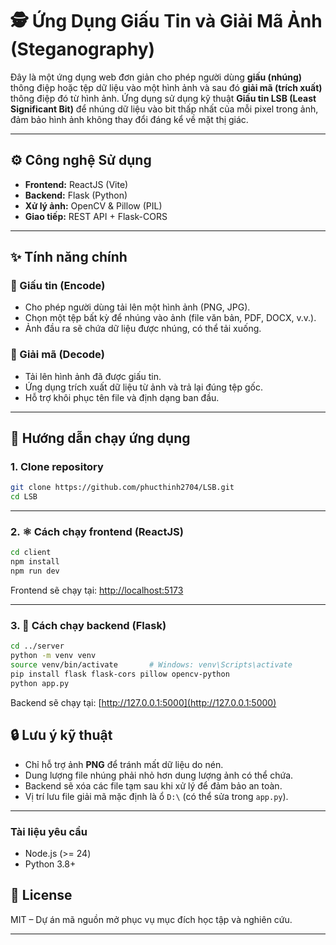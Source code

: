 # 🕵️ Ứng Dụng Giấu Tin và Giải Mã Ảnh (Steganography)

Đây là một ứng dụng web đơn giản cho phép người dùng **giấu (nhúng)** thông điệp hoặc tệp dữ liệu vào một hình ảnh và sau đó **giải mã (trích xuất)** thông điệp đó từ hình ảnh. Ứng dụng sử dụng kỹ thuật **Giấu tin LSB (Least Significant Bit)** để nhúng dữ liệu vào bit thấp nhất của mỗi pixel trong ảnh, đảm bảo hình ảnh không thay đổi đáng kể về mặt thị giác.

---

## ⚙️ Công nghệ Sử dụng

- **Frontend:** ReactJS (Vite)
- **Backend:** Flask (Python)
- **Xử lý ảnh:** OpenCV & Pillow (PIL)
- **Giao tiếp:** REST API + Flask-CORS

---

## ✨ Tính năng chính

### 🔐 Giấu tin (Encode)

- Cho phép người dùng tải lên một hình ảnh (PNG, JPG).
- Chọn một tệp bất kỳ để nhúng vào ảnh (file văn bản, PDF, DOCX, v.v.).
- Ảnh đầu ra sẽ chứa dữ liệu được nhúng, có thể tải xuống.

### 🔎 Giải mã (Decode)

- Tải lên hình ảnh đã được giấu tin.
- Ứng dụng trích xuất dữ liệu từ ảnh và trả lại đúng tệp gốc.
- Hỗ trợ khôi phục tên file và định dạng ban đầu.

---

## 🚀 Hướng dẫn chạy ứng dụng

### 1. Clone repository

```bash
git clone https://github.com/phucthinh2704/LSB.git
cd LSB
```

---

### 2. ⚛️ Cách chạy frontend (ReactJS)

```bash
cd client
npm install
npm run dev
```

Frontend sẽ chạy tại: [http://localhost:5173](http://localhost:5173)

---

### 3. 🐍 Cách chạy backend (Flask)

```bash
cd ../server
python -m venv venv
source venv/bin/activate       # Windows: venv\Scripts\activate
pip install flask flask-cors pillow opencv-python 
python app.py
```

Backend sẽ chạy tại: [http://127.0.0.1:5000](http://127.0.0.1:5000)

## 🔒 Lưu ý kỹ thuật

- Chỉ hỗ trợ ảnh **PNG** để tránh mất dữ liệu do nén.
- Dung lượng file nhúng phải nhỏ hơn dung lượng ảnh có thể chứa.
- Backend sẽ xóa các file tạm sau khi xử lý để đảm bảo an toàn.
- Vị trí lưu file giải mã mặc định là ổ `D:\` (có thể sửa trong `app.py`).

---

### Tài liệu yêu cầu

- Node.js (>= 24)
- Python 3.8+


## 📄 License

MIT – Dự án mã nguồn mở phục vụ mục đích học tập và nghiên cứu.

---
